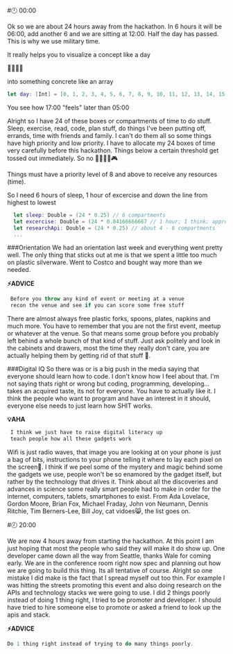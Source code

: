 #:clock12: 00:00

Ok so we are about 24 hours away from the hackathon. In 6 hours it will be 06:00, add another 6 and we are sitting at 12:00. Half the day has passed. This is why we use military time. 

It really helps you to visualize a concept like a day

:sunrise::sunrise_over_mountains::city_sunset::stars: 


into something concrete like an array

```swift
let day: [Int] = [0, 1, 2, 3, 4, 5, 6, 7, 8, 9, 10, 11, 12, 13, 14, 15, 16, 17, 18, 19, 20, 21, 22, 23]
```

You see how 17:00 "feels" later than 05:00

Alright so I have 24 of these boxes or compartments of time to do stuff. Sleep, exercise, read, code, plan stuff, do things I've been putting off, errands, time with friends and family. I can't do them all so some things have high priority and low priority. I have to allocate my 24 boxes of time very carefully before this hackathon. Things below a certain threshold get tossed out immediately. So no :no_good::see_no_evil::beers::tada::video_game:


Things must have a priority level of 8 and above to receive any resources (time).

So I need 6 hours of sleep, 1 hour of excercise and down the line from highest to lowest

```swift
  let sleep: Double = (24 * 0.25) // 6 compartments
  let excercise: Double = (24 * 0.04166666667 // 1 hour; I think; approximate)
  let researchApi: Double = (24 * 0.25) // about 4 - 6 compartments
  ...
```

###Orientation
We had an orientation last week and everything went pretty well. The only thing that sticks out at me is that we spent a little too much on plastic silverware. Went to Costco and bought way more than we needed. 

**:zap:ADVICE** 
```swift
 Before you throw any kind of event or meeting at a venue 
 recon the venue and see if you can score some free stuff
```

There are almost always free plastic forks, spoons, plates, napkins and much more. You have to remember that you are not the first event, meetup or whatever at the venue. So that means some group before you probably left behind a whole bunch of that kind of stuff. Just ask politely and look in the cabinets and drawers, most the time they really don't care, you are actually helping them by getting rid of that stuff :clap:.

###Digital IQ
So there was or is a big push in the media saying that everyone should learn how to code. I don't know how I feel about that. I'm not saying thats right or wrong but coding, programming, developing... takes an acquired taste, its not for everyone. You have to actually like it. I think the people who want to program and have an interest in it should, everyone else needs to just learn how SHIT works. 

**:bulb:AHA**  
```swift
 I think we just have to raise digital literacy up
 teach people how all these gadgets work
```

Wifi is just radio waves, that image you are looking at on your phone is just a bag of bits, instructions to your phone telling it where to lay each pixel on the screen:iphone:. I think if we peel some of the mystery and magic behind some the gadgets we use, people won't be so enamored by the gadget itself, but rather by the technology that drives it. Think about all the discoveries and advances in science some really smart people had to make in order for the internet, computers, tablets, smartphones to exist. From Ada Lovelace, Gordon Moore, Brian Fox, Michael Fraday, John von Neumann, Dennis Ritchie, Tim Berners-Lee, Bill Joy, cat vidoes:smile_cat:, the list goes on.    


#:clock8: 20:00

We are now 4 hours away from starting the hackathon. At this point I am just hoping that most the people who said they will make it do show up. One developer came down all the way from Seattle, thanks Wale for coming early. We are in the conference room right now spec and planning out how we are going to build this thing. Its all tentative of course. Alright so one mistake I did make is the fact that I spread myself out too thin. For example I was hitting the streets promoting this event and also doing research on the APIs and technology stacks we were going to use. I did 2 things poorly instead of doing 1 thing right, I tried to be promoter and developer. I should have tried to hire someone else to promote or asked a friend to look up the apis and stack. 


**:zap:ADVICE**
```swift
Do 1 thing right instead of trying to do many things poorly. 
```
